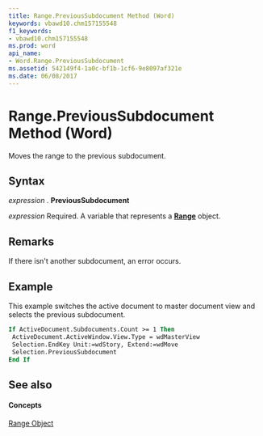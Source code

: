 ```yaml
---
title: Range.PreviousSubdocument Method (Word)
keywords: vbawd10.chm157155548
f1_keywords:
- vbawd10.chm157155548
ms.prod: word
api_name:
- Word.Range.PreviousSubdocument
ms.assetid: 542149f4-1a0c-bf1b-1cf6-9e8097af321e
ms.date: 06/08/2017
---
```



# Range.PreviousSubdocument Method (Word)

Moves the range to the previous subdocument.


## Syntax

 _expression_ . **PreviousSubdocument**

 _expression_ Required. A variable that represents a **[Range](range-object-word.md)** object.


## Remarks

If there isn't another subdocument, an error occurs.


## Example

This example switches the active document to master document view and selects the previous subdocument.


```vb
If ActiveDocument.Subdocuments.Count >= 1 Then 
 ActiveDocument.ActiveWindow.View.Type = wdMasterView 
 Selection.EndKey Unit:=wdStory, Extend:=wdMove 
 Selection.PreviousSubdocument 
End If
```


## See also


#### Concepts


[Range Object](range-object-word.md)


